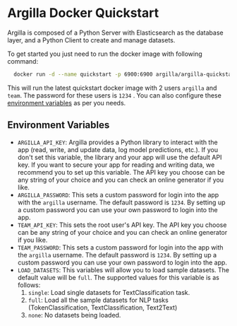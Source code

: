 # Argilla Docker Quickstart
Argilla is composed of a Python Server with Elasticsearch as the database layer, and a Python Client to create and
manage datasets.

To get started you just need to run the docker image with following command:

``` bash
  docker run -d --name quickstart -p 6900:6900 argilla/argilla-quickstart:latest
```

This will run the latest quickstart docker image with 2 users `argilla` and `team`. The password for these users is
`1234` . You can also configure these [environment variables](#environment-variables) as per you needs.

## Environment Variables

- `ARGILLA_API_KEY`: Argilla provides a Python library to interact with the app (read, write, and update data, log model
  predictions, etc.). If you don't set this variable, the library and your app will use the default API key. If you want
  to secure your app for reading and writing data, we recommend you to set up this variable. The API key you choose
  can be any string of your choice and you can check an online generator if you like.
- `ARGILLA_PASSWORD`: This sets a custom password for login into the app with the `argilla` username. The default
  password is `1234`. By setting up a custom password you can use your own password to login into the app.
- `TEAM_API_KEY`: This sets the root user's API key. The API key you choose can be any string of your choice and you can
  check an online generator if you like.
- `TEAM_PASSWORD`: This sets a custom password for login into the app with the `argilla` username. The default password
  is `1234`. By setting up a custom password you can use your own password to login into the app.
- `LOAD_DATASETS`: This variables will allow you to load sample datasets. The default value will be `full`. The
  supported values for this variable is as follows:
    1. `single`: Load single datasets for TextClassification task.
    2. `full`: Load all the sample datasets for NLP tasks (TokenClassification, TextClassification, Text2Text)
    3. `none`: No datasets being loaded.